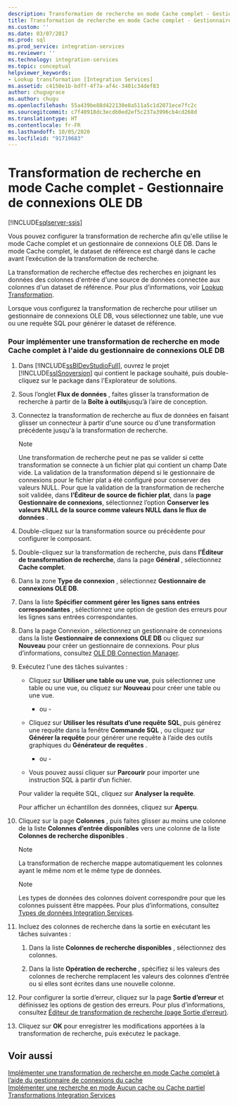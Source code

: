 ```yaml
---
description: Transformation de recherche en mode Cache complet - Gestionnaire de connexions OLE DB
title: Transformation de recherche en mode Cache complet - Gestionnaire de connexions OLE DB | Microsoft Docs
ms.custom: ''
ms.date: 03/07/2017
ms.prod: sql
ms.prod_service: integration-services
ms.reviewer: ''
ms.technology: integration-services
ms.topic: conceptual
helpviewer_keywords:
- Lookup transformation [Integration Services]
ms.assetid: c4150e1b-bdff-4f7a-af4c-3401c34def83
author: chugugrace
ms.author: chugu
ms.openlocfilehash: 55a439be88d422130e8a511a5c1d2071ece7fc2c
ms.sourcegitcommit: c7f40918dc3ecdb0ed2ef5c237a3996cb4cd268d
ms.translationtype: HT
ms.contentlocale: fr-FR
ms.lasthandoff: 10/05/2020
ms.locfileid: "91719683"
---
```

# <a name="lookup-transformation-full-cache-mode---ole-db-connection-manager"></a>Transformation de recherche en mode Cache complet - Gestionnaire de connexions OLE DB

[!INCLUDE[sqlserver-ssis](../../includes/applies-to-version/sqlserver-ssis.md)]


  Vous pouvez configurer la transformation de recherche afin qu'elle utilise le mode Cache complet et un gestionnaire de connexions OLE DB. Dans le mode Cache complet, le dataset de référence est chargé dans le cache avant l’exécution de la transformation de recherche.  
  
 La transformation de recherche effectue des recherches en joignant les données des colonnes d'entrée d'une source de données connectée aux colonnes d'un dataset de référence. Pour plus d’informations, voir [Lookup Transformation](../../integration-services/data-flow/transformations/lookup-transformation.md).  
  
 Lorsque vous configurez la transformation de recherche pour utiliser un gestionnaire de connexions OLE DB, vous sélectionnez une table, une vue ou une requête SQL pour générer le dataset de référence.  
  
### <a name="to-implement-a-lookup-transformation-in-full-cache-mode-by-using-ole-db-connection-manager"></a>Pour implémenter une transformation de recherche en mode Cache complet à l'aide du gestionnaire de connexions OLE DB  
  
1.  Dans [!INCLUDE[ssBIDevStudioFull](../../includes/ssbidevstudiofull-md.md)], ouvrez le projet [!INCLUDE[ssISnoversion](../../includes/ssisnoversion-md.md)] qui contient le package souhaité, puis double-cliquez sur le package dans l'Explorateur de solutions.  
  
2.  Sous l’onglet **Flux de données** , faites glisser la transformation de recherche à partir de la **Boîte à outils**jusqu’à l’aire de conception.  
  
3.  Connectez la transformation de recherche au flux de données en faisant glisser un connecteur à partir d'une source ou d'une transformation précédente jusqu'à la transformation de recherche.  
  
    > [!NOTE]  
    >  Une transformation de recherche peut ne pas se valider si cette transformation se connecte à un fichier plat qui contient un champ Date vide. La validation de la transformation dépend si le gestionnaire de connexions pour le fichier plat a été configuré pour conserver des valeurs NULL. Pour que la validation de la transformation de recherche soit validée, dans **l’Éditeur de source de fichier plat**, dans la **page Gestionnaire de connexions**, sélectionnez l’option **Conserver les valeurs NULL de la source comme valeurs NULL dans le flux de données** .  
  
4.  Double-cliquez sur la transformation source ou précédente pour configurer le composant.  
  
5.  Double-cliquez sur la transformation de recherche, puis dans **l’Éditeur de transformation de recherche**, dans la page **Général** , sélectionnez **Cache complet**.  
  
6.  Dans la zone **Type de connexion** , sélectionnez **Gestionnaire de connexions OLE DB**.  
  
7.  Dans la liste **Spécifier comment gérer les lignes sans entrées correspondantes** , sélectionnez une option de gestion des erreurs pour les lignes sans entrées correspondantes.  
  
8.  Dans la page Connexion , sélectionnez un gestionnaire de connexions dans la liste **Gestionnaire de connexions OLE DB** ou cliquez sur **Nouveau** pour créer un gestionnaire de connexions. Pour plus d’informations, consultez [OLE DB Connection Manager](../../integration-services/connection-manager/ole-db-connection-manager.md).  
  
9. Exécutez l'une des tâches suivantes :  
  
    -   Cliquez sur **Utiliser une table ou une vue**, puis sélectionnez une table ou une vue, ou cliquez sur **Nouveau** pour créer une table ou une vue.  
  
         - ou -  
  
    -   Cliquez sur **Utiliser les résultats d’une requête SQL**, puis générez une requête dans la fenêtre **Commande SQL** , ou cliquez sur **Générer la requête** pour générer une requête à l’aide des outils graphiques du **Générateur de requêtes** .  
  
         - ou -  
  
    -   Vous pouvez aussi cliquer sur **Parcourir** pour importer une instruction SQL à partir d’un fichier.  
  
     Pour valider la requête SQL, cliquez sur **Analyser la requête**.  
  
     Pour afficher un échantillon des données, cliquez sur **Aperçu**.  
  
10. Cliquez sur la page **Colonnes** , puis faites glisser au moins une colonne de la liste **Colonnes d’entrée disponibles** vers une colonne de la liste **Colonnes de recherche disponibles** .  
  
    > [!NOTE]  
    >  La transformation de recherche mappe automatiquement les colonnes ayant le même nom et le même type de données.  
  
    > [!NOTE]  
    >  Les types de données des colonnes doivent correspondre pour que les colonnes puissent être mappées. Pour plus d’informations, consultez [Types de données Integration Services](../../integration-services/data-flow/integration-services-data-types.md).  
  
11. Incluez des colonnes de recherche dans la sortie en exécutant les tâches suivantes :  
  
    1.  Dans la liste **Colonnes de recherche disponibles** , sélectionnez des colonnes.  
  
    2.  Dans la liste **Opération de recherche** , spécifiez si les valeurs des colonnes de recherche remplacent les valeurs des colonnes d’entrée ou si elles sont écrites dans une nouvelle colonne.  
  
12. Pour configurer la sortie d’erreur, cliquez sur la page **Sortie d’erreur** et définissez les options de gestion des erreurs. Pour plus d’informations, consultez [Éditeur de transformation de recherche &#40;page Sortie d’erreur&#41;](../data-flow/transformations/lookup-transformation.md).  
  
13. Cliquez sur **OK** pour enregistrer les modifications apportées à la transformation de recherche, puis exécutez le package.  
  
## <a name="see-also"></a>Voir aussi  
 [Implémenter une transformation de recherche en mode Cache complet à l’aide du gestionnaire de connexions du cache](../../integration-services/connection-manager/lookup-transformation-full-cache-mode-cache-connection-manager.md)   
 [Implémenter une recherche en mode Aucun cache ou Cache partiel](../../integration-services/data-flow/transformations/implement-a-lookup-in-no-cache-or-partial-cache-mode.md)   
 [Transformations Integration Services](../../integration-services/data-flow/transformations/integration-services-transformations.md)  
  
